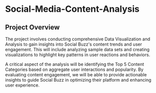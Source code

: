 # Social-Media-Content-Analysis

## Project Overview
The project involves conducting comprehensive Data Visualization and Analysis to gain insights into Social Buzz's content trends and user engagement. This will include analyzing sample data sets and creating visualizations to highlight key patterns in user reactions and behaviors.

A critical aspect of the analysis will be identifying the Top 5 Content Categories based on aggregate user interactions and popularity. By evaluating content engagement, we will be able to provide actionable insights to guide Social Buzz in optimizing their platform and enhancing user experience.
